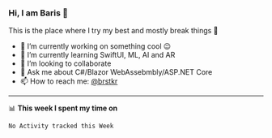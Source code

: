 ### Hi, I am Baris 👋

This is the place where I try my best and mostly break things :rofl:


- 🔭 I’m currently working on something cool :wink:
- 🌱 I’m currently learning SwiftUI, ML, AI and AR
- 👯 I’m looking to collaborate
- 💬 Ask me about C#/Blazor WebAssebmbly/ASP.NET Core
- 📫 How to reach me: [@brstkr](https://brstkr.com/contact.html)

---------

📊 **This week I spent my time on**
<!--START_SECTION:waka-->
```text
No Activity tracked this Week
```
<!--END_SECTION:waka-->
